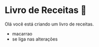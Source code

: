 # Livro de Receitas :baby_bottle:



Olá você está criando um livro de receitas.

- macarrao
- se liga nas alterações

